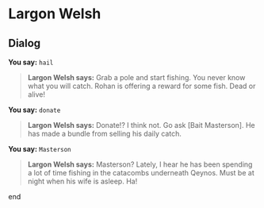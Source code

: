 # Largon Welsh


## Dialog

**You say:** `hail`



>**Largon Welsh says:** Grab a pole and start fishing. You never know what you will catch. Rohan is offering a reward for some fish. Dead or alive!

**You say:** `donate`



>**Largon Welsh says:** Donate!? I think not. Go ask [Bait Masterson]. He has made a bundle from selling his daily catch.



**You say:** `Masterson`



>**Largon Welsh says:** Masterson? Lately, I hear he has been spending a lot of time fishing in the catacombs underneath Qeynos. Must be at night when his wife is asleep. Ha!




end